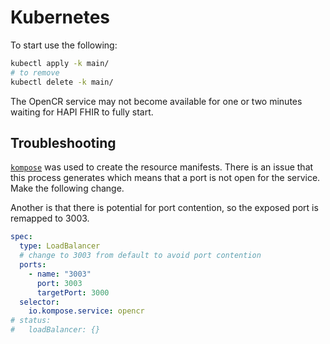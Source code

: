 # Kubernetes


To start use the following:

```bash
kubectl apply -k main/
# to remove
kubectl delete -k main/
```

The OpenCR service may not become available for one or two minutes waiting for HAPI FHIR to fully start.

## Troubleshooting

[`kompose`](https://kompose.io) was used to create the resource manifests. There is an issue that this process generates which means that a port is not open for the service. Make the following change.

Another is that there is potential for port contention, so the exposed port is remapped to 3003.
```yaml
spec:
  type: LoadBalancer
  # change to 3003 from default to avoid port contention
  ports:
    - name: "3003"
      port: 3003
      targetPort: 3000
  selector:
    io.kompose.service: opencr
# status:
#   loadBalancer: {}
```